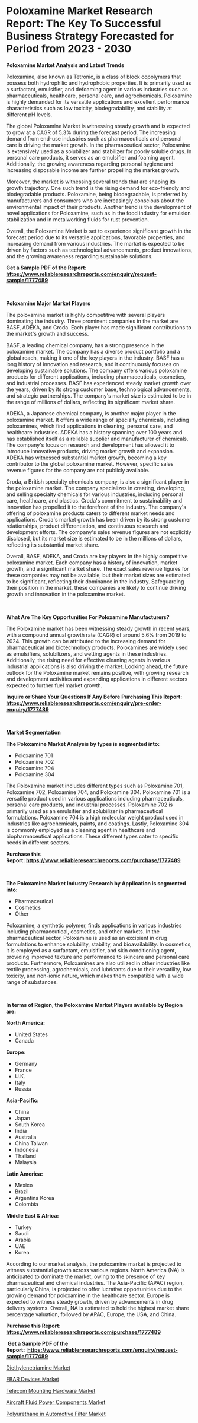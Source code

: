 <p><h1>Poloxamine Market Research Report: The Key To Successful Business Strategy Forecasted for Period from 2023 - 2030</h1></p><p><strong>Poloxamine Market Analysis and Latest Trends</strong></p>
<p><p>Poloxamine, also known as Tetronic, is a class of block copolymers that possess both hydrophilic and hydrophobic properties. It is primarily used as a surfactant, emulsifier, and defoaming agent in various industries such as pharmaceuticals, healthcare, personal care, and agrochemicals. Poloxamine is highly demanded for its versatile applications and excellent performance characteristics such as low toxicity, biodegradability, and stability at different pH levels.</p><p>The global Poloxamine Market is witnessing steady growth and is expected to grow at a CAGR of 5.3% during the forecast period. The increasing demand from end-use industries such as pharmaceuticals and personal care is driving the market growth. In the pharmaceutical sector, Poloxamine is extensively used as a solubilizer and stabilizer for poorly soluble drugs. In personal care products, it serves as an emulsifier and foaming agent. Additionally, the growing awareness regarding personal hygiene and increasing disposable income are further propelling the market growth.</p><p>Moreover, the market is witnessing several trends that are shaping its growth trajectory. One such trend is the rising demand for eco-friendly and biodegradable products. Poloxamine, being biodegradable, is preferred by manufacturers and consumers who are increasingly conscious about the environmental impact of their products. Another trend is the development of novel applications for Poloxamine, such as in the food industry for emulsion stabilization and in metalworking fluids for rust prevention.</p><p>Overall, the Poloxamine Market is set to experience significant growth in the forecast period due to its versatile applications, favorable properties, and increasing demand from various industries. The market is expected to be driven by factors such as technological advancements, product innovations, and the growing awareness regarding sustainable solutions.</p></p>
<p><strong>Get a Sample PDF of the Report:&nbsp; <a href="https://www.reliableresearchreports.com/enquiry/request-sample/1777489">https://www.reliableresearchreports.com/enquiry/request-sample/1777489</a></strong></p>
<p>&nbsp;</p>
<p><strong>Poloxamine Major Market Players</strong></p>
<p><p>The poloxamine market is highly competitive with several players dominating the industry. Three prominent companies in the market are BASF, ADEKA, and Croda. Each player has made significant contributions to the market's growth and success.</p><p>BASF, a leading chemical company, has a strong presence in the poloxamine market. The company has a diverse product portfolio and a global reach, making it one of the key players in the industry. BASF has a long history of innovation and research, and it continuously focuses on developing sustainable solutions. The company offers various poloxamine products for different applications, including pharmaceuticals, cosmetics, and industrial processes. BASF has experienced steady market growth over the years, driven by its strong customer base, technological advancements, and strategic partnerships. The company's market size is estimated to be in the range of millions of dollars, reflecting its significant market share.</p><p>ADEKA, a Japanese chemical company, is another major player in the poloxamine market. It offers a wide range of specialty chemicals, including poloxamines, which find applications in cleaning, personal care, and healthcare industries. ADEKA has a history spanning over 100 years and has established itself as a reliable supplier and manufacturer of chemicals. The company's focus on research and development has allowed it to introduce innovative products, driving market growth and expansion. ADEKA has witnessed substantial market growth, becoming a key contributor to the global poloxamine market. However, specific sales revenue figures for the company are not publicly available.</p><p>Croda, a British specialty chemicals company, is also a significant player in the poloxamine market. The company specializes in creating, developing, and selling specialty chemicals for various industries, including personal care, healthcare, and plastics. Croda's commitment to sustainability and innovation has propelled it to the forefront of the industry. The company's offering of poloxamine products caters to different market needs and applications. Croda's market growth has been driven by its strong customer relationships, product differentiation, and continuous research and development efforts. The company's sales revenue figures are not explicitly disclosed, but its market size is estimated to be in the millions of dollars, reflecting its substantial market share.</p><p>Overall, BASF, ADEKA, and Croda are key players in the highly competitive poloxamine market. Each company has a history of innovation, market growth, and a significant market share. The exact sales revenue figures for these companies may not be available, but their market sizes are estimated to be significant, reflecting their dominance in the industry. Safeguarding their position in the market, these companies are likely to continue driving growth and innovation in the poloxamine market.</p></p>
<p>&nbsp;</p>
<p><strong>What Are The Key Opportunities For Poloxamine Manufacturers?</strong></p>
<p><p>The Poloxamine market has been witnessing steady growth in recent years, with a compound annual growth rate (CAGR) of around 5.6% from 2019 to 2024. This growth can be attributed to the increasing demand for pharmaceutical and biotechnology products. Poloxamines are widely used as emulsifiers, solubilizers, and wetting agents in these industries. Additionally, the rising need for effective cleaning agents in various industrial applications is also driving the market. Looking ahead, the future outlook for the Poloxamine market remains positive, with growing research and development activities and expanding applications in different sectors expected to further fuel market growth.</p></p>
<p><strong>Inquire or Share Your Questions If Any Before Purchasing This Report: <a href="https://www.reliableresearchreports.com/enquiry/pre-order-enquiry/1777489">https://www.reliableresearchreports.com/enquiry/pre-order-enquiry/1777489</a></strong></p>
<p>&nbsp;</p>
<p><strong>Market Segmentation</strong></p>
<p><strong>The Poloxamine Market Analysis by types is segmented into:</strong></p>
<p><ul><li>Poloxamine 701</li><li>Poloxamine 702</li><li>Poloxamine 704</li><li>Poloxamine 304</li></ul></p>
<p><p>The Poloxamine market includes different types such as Poloxamine 701, Poloxamine 702, Poloxamine 704, and Poloxamine 304. Poloxamine 701 is a versatile product used in various applications including pharmaceuticals, personal care products, and industrial processes. Poloxamine 702 is primarily used as an emulsifier and solubilizer in pharmaceutical formulations. Poloxamine 704 is a high molecular weight product used in industries like agrochemicals, paints, and coatings. Lastly, Poloxamine 304 is commonly employed as a cleaning agent in healthcare and biopharmaceutical applications. These different types cater to specific needs in different sectors.</p></p>
<p><strong>Purchase this Report:&nbsp;<a href="https://www.reliableresearchreports.com/purchase/1777489">https://www.reliableresearchreports.com/purchase/1777489</a></strong></p>
<p>&nbsp;</p>
<p><strong>The Poloxamine Market Industry Research by Application is segmented into:</strong></p>
<p><ul><li>Pharmaceutical</li><li>Cosmetics</li><li>Other</li></ul></p>
<p><p>Poloxamine, a synthetic polymer, finds applications in various industries including pharmaceutical, cosmetics, and other markets. In the pharmaceutical sector, Poloxamine is used as an excipient in drug formulations to enhance solubility, stability, and bioavailability. In cosmetics, it is employed as a surfactant, emulsifier, and skin conditioning agent, providing improved texture and performance to skincare and personal care products. Furthermore, Poloxamines are also utilized in other industries like textile processing, agrochemicals, and lubricants due to their versatility, low toxicity, and non-ionic nature, which makes them compatible with a wide range of substances.</p></p>
<p>&nbsp;</p>
<p><strong>In terms of Region, the Poloxamine Market Players available by Region are:</strong></p>
<p>
    <p> <strong> North America: </strong>
        <ul>
            <li>United States</li>
            <li>Canada</li>
        </ul>
        </p> 
    <p> <strong> Europe: </strong>
        <ul>
            <li>Germany</li>
            <li>France</li>
            <li>U.K.</li>
            <li>Italy</li>
            <li>Russia</li>
        </ul>
        </p> 
    <p> <strong> Asia-Pacific: </strong>
        <ul>
            <li>China</li>
            <li>Japan</li>
            <li>South Korea</li>
            <li>India</li>
            <li>Australia</li>
            <li>China Taiwan</li>
            <li>Indonesia</li>
            <li>Thailand</li>
            <li>Malaysia</li>
        </ul>
        </p> 
    <p> <strong> Latin America: </strong>
        <ul>
            <li>Mexico</li>
            <li>Brazil</li>
            <li>Argentina Korea</li>
            <li>Colombia</li>
        </ul>
        </p> 
    <p> <strong> Middle East & Africa: </strong>
        <ul>
            <li>Turkey</li>
            <li>Saudi</li>
            <li>Arabia</li>
            <li>UAE</li>
            <li>Korea</li>
        </ul>
    </p>
    </p>
<p><p>According to our market analysis, the poloxamine market is projected to witness substantial growth across various regions. North America (NA) is anticipated to dominate the market, owing to the presence of key pharmaceutical and chemical industries. The Asia-Pacific (APAC) region, particularly China, is projected to offer lucrative opportunities due to the growing demand for poloxamine in the healthcare sector. Europe is expected to witness steady growth, driven by advancements in drug delivery systems. Overall, NA is estimated to hold the highest market share percentage valuation, followed by APAC, Europe, the USA, and China.</p></p>
<p><strong>Purchase this Report: <a href="https://www.reliableresearchreports.com/purchase/1777489">https://www.reliableresearchreports.com/purchase/1777489</a></strong></p>
<p>&nbsp;<strong>Get a Sample PDF of the Report:&nbsp;&nbsp;<a href="https://www.reliableresearchreports.com/enquiry/request-sample/1777489">https://www.reliableresearchreports.com/enquiry/request-sample/1777489</a></strong></p>
<p><strong></strong></p>
<p><p><a href="https://github.com/luckyshygirl/Market-Research-Report-List-1/blob/main/diethylenetriamine-market.md">Diethylenetriamine Market</a></p><p><a href="https://medium.com/@adityalohrp23/fbar-devices-market-insight-market-trends-growth-forecasted-from-2023-to-2030-3a981cdbce4a">FBAR Devices Market</a></p><p><a href="https://medium.com/@dioncollins8227/telecom-mounting-hardware-market-size-market-outlook-and-market-forecast-2023-to-2030-f46a4238cb6d">Telecom Mounting Hardware Market</a></p><p><a href="https://medium.com/@minnieebert2827/aircraft-fluid-power-components-market-size-cagr-trends-2024-2030-877dd9f07e34">Aircraft Fluid Power Components Market</a></p><p><a href="https://github.com/gdfhhhj/Market-Research-Report-List-1/blob/main/polyurethane-in-automotive-filter-market.md">Polyurethane in Automotive Filter Market</a></p></p>